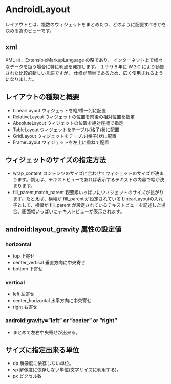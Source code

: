 # AndroidLayout

レイアウトとは、複数のウィジェットをまとめたり、どのように配置すべきかを決める為のビューです。

## xml
XML は、ExtensibleMarkupLanguage の略であり、
インターネット上で様々なデータを扱う場合に特に利点を発揮します。
１９９８年に W３C により勧告された比較的新しい言語ですが、
仕様が簡単であるため、広く使用されるようになりました。


## レイアウトの種類と概要
* LinearLayout ウィジェットを縦/横一列に配置
* RelativeLayout ウィジェットの位置を前後の相対位置を指定
* AbsoluteLayout ウィジェットの位置を絶対座標で指定
* TableLayout ウィジェットをテーブル(格子)状に配置
* GridLayout ウィジェットをテーブル(格子)状に配置
* FrameLayout ウィジェットを左上に重ねて配置


## ウィジェットのサイズの指定方法
* wrap_content コンテンツのサイズに合わせてウィジェットのサイズが決まります。例えば、テキストビューであれば表示するテキストの内容で幅が決まります。
* fill_parent,match_parent 親要素いっぱいにウィジェットのサイズが拡がります。たとえば、横幅が fill_parent が設定されている LinearLayoutの入れ子として、横幅が fill_parent が設定されているテキストビューを記述した場合、画面幅いっぱいにテキストビューが表示されます。


## android:layout_gravity 属性の設定値

### horizontal 
* top 上寄せ
* center_vertical 垂直方向に中央寄せ
* bottom 下寄せ

### vertical 
* left 左寄せ
* center_horizontal 水平方向に中央寄せ
* right 右寄せ

### android:gravity=”left” or ”center” or ”right”
* まとめて左右中央寄せが出来る。


## サイズに指定出来る単位
* dp 解像度に依存しない単位。
* sp 解像度に依存しない単位(文字サイズに利用する)。
* px ピクセル数

